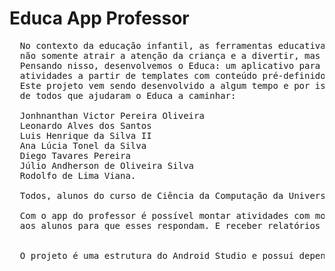Educa App Professor
========

<pre>
  No contexto da educação infantil, as ferramentas educativas precisam ser desenvolvidas para,
  não somente atrair a atenção da criança e a divertir, mas contribuir com sua formação educacional.
  Pensando nisso, desenvolvemos o Educa: um aplicativo para auxílio ao professor na elaboração de
  atividades a partir de templates com conteúdo pré-definido.
  Este projeto vem sendo desenvolvido a algum tempo e por isso não poderíamos esquecer
  de todos que ajudaram o Educa a caminhar:

  Jonhnanthan Victor Pereira Oliveira
  Leonardo Alves dos Santos
  Luis Henrique da Silva II
  Ana Lúcia Tonel da Silva
  Diego Tavares Pereira
  Júlio Andherson de Oliveira Silva
  Rodolfo de Lima Viana.

  Todos, alunos do curso de Ciência da Computação da Universidade Federal de Campina Grande.

  Com o app do professor é possível montar atividades com modelos pré-definidos e enviá-las
  aos alunos para que esses respondam. E receber relatórios das respostas.


  O projeto é uma estrutura do Android Studio e possui dependências já configuradas.
</pre>
